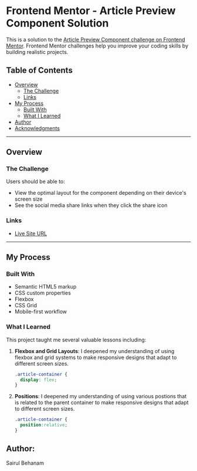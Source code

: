 # Frontend Mentor - Article Preview Component Solution

This is a solution to the [Article Preview Component challenge on Frontend Mentor](https://www.frontendmentor.io/challenges/article-preview-component-dYBN_pYFT). Frontend Mentor challenges help you improve your coding skills by building realistic projects.

## Table of Contents

- [Overview](#overview)
  - [The Challenge](#the-challenge)
  - [Links](#links)
- [My Process](#my-process)
  - [Built With](#built-with)
  - [What I Learned](#what-i-learned)
- [Author](#author)
- [Acknowledgments](#acknowledgments)

---

## Overview

### The Challenge

Users should be able to:

- View the optimal layout for the component depending on their device's screen size
- See the social media share links when they click the share icon

### Links

- [Live Site URL]([https://your-live-site-url.com](https://notwierd.github.io/Frontend-Mentor-Article-preview-component/))

---

## My Process

### Built With

- Semantic HTML5 markup
- CSS custom properties
- Flexbox
- CSS Grid
- Mobile-first workflow

### What I Learned

This project taught me several valuable lessons including:

1. **Flexbox and Grid Layouts**: I deepened my understanding of using flexbox and grid systems to make responsive designs that adapt to different screen sizes.
   
   ```css
   .article-container {
     display: flex;
   }

1. **Positions**: I deepened my understanding of using various postions that is related to the parent container to make responsive designs that adapt to different screen sizes.
   
   ```css
   .article-container {
     position:relative;
   }

## Author:
Sairul Behanam
